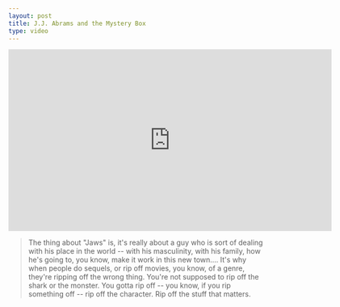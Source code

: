```yaml
---
layout: post
title: J.J. Abrams and the Mystery Box
type: video
---
```

<p class="embed-responsive video-large"><iframe src="https://embed-ssl.ted.com/talks/j_j_abrams_mystery_box.html" width="640" height="360" frameborder="0" scrolling="no" webkitAllowFullScreen mozallowfullscreen allowFullScreen></iframe></p>

>The thing about "Jaws" is, it's really about a guy who is sort of dealing with his place in the world -- with his masculinity, with his family, how he's going to, you know, make it work in this new town.... It's why when people do sequels, or rip off movies, you know, of a genre, they're ripping off the wrong thing. You're not supposed to rip off the shark or the monster. You gotta rip off -- you know, if you rip something off -- rip off the character. Rip off the stuff that matters.
